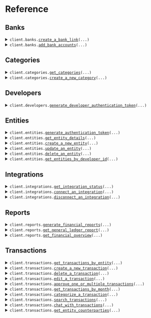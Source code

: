 # Reference
## Banks
<details><summary><code>client.banks.<a href="src/openledger/banks/client.py">create_a_bank_link</a>(...)</code></summary>
<dl>
<dd>

#### 📝 Description

<dl>
<dd>

<dl>
<dd>

Creates a new Plaid link token for connecting a bank account
</dd>
</dl>
</dd>
</dl>

#### 🔌 Usage

<dl>
<dd>

<dl>
<dd>

```python
from openledger import OpenLedgerClient
client = OpenLedgerClient(token="YOUR_TOKEN", )
client.banks.create_a_bank_link(entity_id='ent_123456', )

```
</dd>
</dl>
</dd>
</dl>

#### ⚙️ Parameters

<dl>
<dd>

<dl>
<dd>

**entity_id:** `str` — The ID of the entity to create the link token for
    
</dd>
</dl>

<dl>
<dd>

**request_options:** `typing.Optional[RequestOptions]` — Request-specific configuration.
    
</dd>
</dl>
</dd>
</dl>


</dd>
</dl>
</details>

<details><summary><code>client.banks.<a href="src/openledger/banks/client.py">add_bank_accounts</a>(...)</code></summary>
<dl>
<dd>

#### 📝 Description

<dl>
<dd>

<dl>
<dd>

Adds new bank accounts using a Plaid public token
</dd>
</dl>
</dd>
</dl>

#### 🔌 Usage

<dl>
<dd>

<dl>
<dd>

```python
from openledger import OpenLedgerClient
client = OpenLedgerClient(token="YOUR_TOKEN", )
client.banks.add_bank_accounts(entity_id='ent_123456', public_token='public-sandbox-123456-abcdef', )

```
</dd>
</dl>
</dd>
</dl>

#### ⚙️ Parameters

<dl>
<dd>

<dl>
<dd>

**entity_id:** `str` — The ID of the entity to add the bank accounts for
    
</dd>
</dl>

<dl>
<dd>

**public_token:** `str` — The Plaid public token received from the Plaid Link onSuccess callback
    
</dd>
</dl>

<dl>
<dd>

**request_options:** `typing.Optional[RequestOptions]` — Request-specific configuration.
    
</dd>
</dl>
</dd>
</dl>


</dd>
</dl>
</details>

## Categories
<details><summary><code>client.categories.<a href="src/openledger/categories/client.py">get_categories</a>(...)</code></summary>
<dl>
<dd>

#### 📝 Description

<dl>
<dd>

<dl>
<dd>

Retrieves all categories
</dd>
</dl>
</dd>
</dl>

#### 🔌 Usage

<dl>
<dd>

<dl>
<dd>

```python
from openledger import OpenLedgerClient
client = OpenLedgerClient(token="YOUR_TOKEN", )
client.categories.get_categories(entity_id='entityId', )

```
</dd>
</dl>
</dd>
</dl>

#### ⚙️ Parameters

<dl>
<dd>

<dl>
<dd>

**entity_id:** `str` — The ID of the entity
    
</dd>
</dl>

<dl>
<dd>

**request_options:** `typing.Optional[RequestOptions]` — Request-specific configuration.
    
</dd>
</dl>
</dd>
</dl>


</dd>
</dl>
</details>

<details><summary><code>client.categories.<a href="src/openledger/categories/client.py">create_a_new_category</a>(...)</code></summary>
<dl>
<dd>

#### 📝 Description

<dl>
<dd>

<dl>
<dd>

Creates a new category for the specified entity
</dd>
</dl>
</dd>
</dl>

#### 🔌 Usage

<dl>
<dd>

<dl>
<dd>

```python
from openledger import OpenLedgerClient
client = OpenLedgerClient(token="YOUR_TOKEN", )
client.categories.create_a_new_category(entity_id='entityId', name='name', type="ASSET", )

```
</dd>
</dl>
</dd>
</dl>

#### ⚙️ Parameters

<dl>
<dd>

<dl>
<dd>

**entity_id:** `str` — The ID of the entity to create the category for
    
</dd>
</dl>

<dl>
<dd>

**name:** `str` — The name of the category
    
</dd>
</dl>

<dl>
<dd>

**type:** `PostV1CategoriesRequestType` 

The type of category. Must be one of:
* ASSET - For asset accounts
* LIABILITY - For liability accounts
* EQUITY - For equity accounts
* REVENUE - For revenue accounts
* EXPENSE - For expense accounts
    
</dd>
</dl>

<dl>
<dd>

**sub_type_code:** `typing.Optional[int]` — Optional subtype code for the category
    
</dd>
</dl>

<dl>
<dd>

**request_options:** `typing.Optional[RequestOptions]` — Request-specific configuration.
    
</dd>
</dl>
</dd>
</dl>


</dd>
</dl>
</details>

## Developers
<details><summary><code>client.developers.<a href="src/openledger/developers/client.py">generate_developer_authentication_token</a>(...)</code></summary>
<dl>
<dd>

#### 📝 Description

<dl>
<dd>

<dl>
<dd>

Generates a JWT token for developer authentication
</dd>
</dl>
</dd>
</dl>

#### 🔌 Usage

<dl>
<dd>

<dl>
<dd>

```python
from openledger import OpenLedgerClient
client = OpenLedgerClient(token="YOUR_TOKEN", )
client.developers.generate_developer_authentication_token(developer_id='developerId', api_key='apiKey', )

```
</dd>
</dl>
</dd>
</dl>

#### ⚙️ Parameters

<dl>
<dd>

<dl>
<dd>

**developer_id:** `str` — The ID of the developer
    
</dd>
</dl>

<dl>
<dd>

**api_key:** `str` — The API key for the developer
    
</dd>
</dl>

<dl>
<dd>

**request_options:** `typing.Optional[RequestOptions]` — Request-specific configuration.
    
</dd>
</dl>
</dd>
</dl>


</dd>
</dl>
</details>

## Entities
<details><summary><code>client.entities.<a href="src/openledger/entities/client.py">generate_authentication_token</a>(...)</code></summary>
<dl>
<dd>

#### 📝 Description

<dl>
<dd>

<dl>
<dd>

Generates a JWT token for entity authentication
</dd>
</dl>
</dd>
</dl>

#### 🔌 Usage

<dl>
<dd>

<dl>
<dd>

```python
from openledger import OpenLedgerClient
client = OpenLedgerClient(token="YOUR_TOKEN", )
client.entities.generate_authentication_token(entity_id='entityId', api_key='apiKey', developer_id='developerId', )

```
</dd>
</dl>
</dd>
</dl>

#### ⚙️ Parameters

<dl>
<dd>

<dl>
<dd>

**entity_id:** `str` — The ID of the entity
    
</dd>
</dl>

<dl>
<dd>

**api_key:** `str` — The API key for the entity
    
</dd>
</dl>

<dl>
<dd>

**developer_id:** `str` — The ID of the developer
    
</dd>
</dl>

<dl>
<dd>

**request_options:** `typing.Optional[RequestOptions]` — Request-specific configuration.
    
</dd>
</dl>
</dd>
</dl>


</dd>
</dl>
</details>

<details><summary><code>client.entities.<a href="src/openledger/entities/client.py">get_entity_details</a>(...)</code></summary>
<dl>
<dd>

#### 📝 Description

<dl>
<dd>

<dl>
<dd>

Retrieves details for a specific entity
</dd>
</dl>
</dd>
</dl>

#### 🔌 Usage

<dl>
<dd>

<dl>
<dd>

```python
from openledger import OpenLedgerClient
client = OpenLedgerClient(token="YOUR_TOKEN", )
client.entities.get_entity_details()

```
</dd>
</dl>
</dd>
</dl>

#### ⚙️ Parameters

<dl>
<dd>

<dl>
<dd>

**entity_id:** `typing.Optional[str]` — ID of the entity to retrieve
    
</dd>
</dl>

<dl>
<dd>

**request_options:** `typing.Optional[RequestOptions]` — Request-specific configuration.
    
</dd>
</dl>
</dd>
</dl>


</dd>
</dl>
</details>

<details><summary><code>client.entities.<a href="src/openledger/entities/client.py">create_a_new_entity</a>(...)</code></summary>
<dl>
<dd>

#### 📝 Description

<dl>
<dd>

<dl>
<dd>

Creates a new entity with the provided details
</dd>
</dl>
</dd>
</dl>

#### 🔌 Usage

<dl>
<dd>

<dl>
<dd>

```python
from openledger import OpenLedgerClient
client = OpenLedgerClient(token="YOUR_TOKEN", )
client.entities.create_a_new_entity(developer_id='{{developerId}}', )

```
</dd>
</dl>
</dd>
</dl>

#### ⚙️ Parameters

<dl>
<dd>

<dl>
<dd>

**developer_id:** `str` — ID of the developer creating the entity
    
</dd>
</dl>

<dl>
<dd>

**external_id:** `typing.Optional[str]` — External identifier for the entity
    
</dd>
</dl>

<dl>
<dd>

**legal_name:** `typing.Optional[str]` — Legal name of the entity
    
</dd>
</dl>

<dl>
<dd>

**tin:** `typing.Optional[str]` — Tax Identification Number
    
</dd>
</dl>

<dl>
<dd>

**us_state:** `typing.Optional[str]` — US state code
    
</dd>
</dl>

<dl>
<dd>

**entity_type:** `typing.Optional[str]` — Type of entity
    
</dd>
</dl>

<dl>
<dd>

**phone_number:** `typing.Optional[str]` — Contact phone number
    
</dd>
</dl>

<dl>
<dd>

**status:** `typing.Optional[str]` — Current status of the entity
    
</dd>
</dl>

<dl>
<dd>

**clerk_id:** `typing.Optional[str]` — Clerk ID (alternative to developerId)
    
</dd>
</dl>

<dl>
<dd>

**date_created:** `typing.Optional[dt.datetime]` — When the entity was created
    
</dd>
</dl>

<dl>
<dd>

**instance_id:** `typing.Optional[str]` — ID of the instance to associate with the entity
    
</dd>
</dl>

<dl>
<dd>

**request_options:** `typing.Optional[RequestOptions]` — Request-specific configuration.
    
</dd>
</dl>
</dd>
</dl>


</dd>
</dl>
</details>

<details><summary><code>client.entities.<a href="src/openledger/entities/client.py">update_an_entity</a>(...)</code></summary>
<dl>
<dd>

#### 📝 Description

<dl>
<dd>

<dl>
<dd>

Updates an existing entity's details
</dd>
</dl>
</dd>
</dl>

#### 🔌 Usage

<dl>
<dd>

<dl>
<dd>

```python
from openledger import OpenLedgerClient
client = OpenLedgerClient(token="YOUR_TOKEN", )
client.entities.update_an_entity(entity_id='entityId', )

```
</dd>
</dl>
</dd>
</dl>

#### ⚙️ Parameters

<dl>
<dd>

<dl>
<dd>

**entity_id:** `str` — ID of the entity to update
    
</dd>
</dl>

<dl>
<dd>

**external_id:** `typing.Optional[str]` — External identifier for the entity
    
</dd>
</dl>

<dl>
<dd>

**legal_name:** `typing.Optional[str]` — Legal name of the entity
    
</dd>
</dl>

<dl>
<dd>

**tin:** `typing.Optional[str]` — Tax Identification Number
    
</dd>
</dl>

<dl>
<dd>

**us_state:** `typing.Optional[str]` — US state code
    
</dd>
</dl>

<dl>
<dd>

**entity_type:** `typing.Optional[str]` — Type of entity
    
</dd>
</dl>

<dl>
<dd>

**phone_number:** `typing.Optional[str]` — Contact phone number
    
</dd>
</dl>

<dl>
<dd>

**status:** `typing.Optional[str]` — Current status of the entity
    
</dd>
</dl>

<dl>
<dd>

**request_options:** `typing.Optional[RequestOptions]` — Request-specific configuration.
    
</dd>
</dl>
</dd>
</dl>


</dd>
</dl>
</details>

<details><summary><code>client.entities.<a href="src/openledger/entities/client.py">delete_an_entity</a>(...)</code></summary>
<dl>
<dd>

#### 📝 Description

<dl>
<dd>

<dl>
<dd>

Deletes an existing entity and its associated data
</dd>
</dl>
</dd>
</dl>

#### 🔌 Usage

<dl>
<dd>

<dl>
<dd>

```python
from openledger import OpenLedgerClient
client = OpenLedgerClient(token="YOUR_TOKEN", )
client.entities.delete_an_entity(entity_id='entityId', )

```
</dd>
</dl>
</dd>
</dl>

#### ⚙️ Parameters

<dl>
<dd>

<dl>
<dd>

**entity_id:** `str` — ID of the entity to delete
    
</dd>
</dl>

<dl>
<dd>

**request_options:** `typing.Optional[RequestOptions]` — Request-specific configuration.
    
</dd>
</dl>
</dd>
</dl>


</dd>
</dl>
</details>

<details><summary><code>client.entities.<a href="src/openledger/entities/client.py">get_entities_by_developer_id</a>(...)</code></summary>
<dl>
<dd>

#### 📝 Description

<dl>
<dd>

<dl>
<dd>

Retrieves all entities associated with a specific developer
</dd>
</dl>
</dd>
</dl>

#### 🔌 Usage

<dl>
<dd>

<dl>
<dd>

```python
from openledger import OpenLedgerClient
client = OpenLedgerClient(token="YOUR_TOKEN", )
client.entities.get_entities_by_developer_id(developer_id='developerId', )

```
</dd>
</dl>
</dd>
</dl>

#### ⚙️ Parameters

<dl>
<dd>

<dl>
<dd>

**developer_id:** `str` — ID of the developer whose entities to retrieve
    
</dd>
</dl>

<dl>
<dd>

**page_size:** `typing.Optional[int]` — Number of entities to return per page
    
</dd>
</dl>

<dl>
<dd>

**cursor:** `typing.Optional[str]` — Cursor for pagination
    
</dd>
</dl>

<dl>
<dd>

**request_options:** `typing.Optional[RequestOptions]` — Request-specific configuration.
    
</dd>
</dl>
</dd>
</dl>


</dd>
</dl>
</details>

## Integrations
<details><summary><code>client.integrations.<a href="src/openledger/integrations/client.py">get_integration_status</a>(...)</code></summary>
<dl>
<dd>

#### 📝 Description

<dl>
<dd>

<dl>
<dd>

Retrieves the status of all integrations for an entity
</dd>
</dl>
</dd>
</dl>

#### 🔌 Usage

<dl>
<dd>

<dl>
<dd>

```python
from openledger import OpenLedgerClient
client = OpenLedgerClient(token="YOUR_TOKEN", )
client.integrations.get_integration_status(entity_id='entityId', )

```
</dd>
</dl>
</dd>
</dl>

#### ⚙️ Parameters

<dl>
<dd>

<dl>
<dd>

**entity_id:** `str` — The ID of the entity to get integration status for
    
</dd>
</dl>

<dl>
<dd>

**request_options:** `typing.Optional[RequestOptions]` — Request-specific configuration.
    
</dd>
</dl>
</dd>
</dl>


</dd>
</dl>
</details>

<details><summary><code>client.integrations.<a href="src/openledger/integrations/client.py">connect_an_integration</a>(...)</code></summary>
<dl>
<dd>

#### 📝 Description

<dl>
<dd>

<dl>
<dd>

Initiates the connection process for a third-party integration using the Unified API
</dd>
</dl>
</dd>
</dl>

#### 🔌 Usage

<dl>
<dd>

<dl>
<dd>

```python
from openledger import OpenLedgerClient
client = OpenLedgerClient(token="YOUR_TOKEN", )
client.integrations.connect_an_integration(provider='quickbooks', entity_id='entityId', )

```
</dd>
</dl>
</dd>
</dl>

#### ⚙️ Parameters

<dl>
<dd>

<dl>
<dd>

**provider:** `str` — The integration provider (e.g., quickbooks, xero)
    
</dd>
</dl>

<dl>
<dd>

**entity_id:** `str` — The ID of the entity to connect the integration for
    
</dd>
</dl>

<dl>
<dd>

**connection_type:** `typing.Optional[str]` — The type of connection to establish (used as scope in Unified API)
    
</dd>
</dl>

<dl>
<dd>

**request_options:** `typing.Optional[RequestOptions]` — Request-specific configuration.
    
</dd>
</dl>
</dd>
</dl>


</dd>
</dl>
</details>

<details><summary><code>client.integrations.<a href="src/openledger/integrations/client.py">disconnect_an_integration</a>(...)</code></summary>
<dl>
<dd>

#### 📝 Description

<dl>
<dd>

<dl>
<dd>

Disconnects an existing integration for an entity by removing it from the Unified Connections table
</dd>
</dl>
</dd>
</dl>

#### 🔌 Usage

<dl>
<dd>

<dl>
<dd>

```python
from openledger import OpenLedgerClient
client = OpenLedgerClient(token="YOUR_TOKEN", )
client.integrations.disconnect_an_integration(entity_id='entityId', integration_type='integrationType', )

```
</dd>
</dl>
</dd>
</dl>

#### ⚙️ Parameters

<dl>
<dd>

<dl>
<dd>

**entity_id:** `str` — The ID of the entity that owns the integration
    
</dd>
</dl>

<dl>
<dd>

**integration_type:** `str` — The type of integration to disconnect (must match connectionType in Unified Connections)
    
</dd>
</dl>

<dl>
<dd>

**request_options:** `typing.Optional[RequestOptions]` — Request-specific configuration.
    
</dd>
</dl>
</dd>
</dl>


</dd>
</dl>
</details>

## Reports
<details><summary><code>client.reports.<a href="src/openledger/reports/client.py">generate_financial_reports</a>(...)</code></summary>
<dl>
<dd>

#### 📝 Description

<dl>
<dd>

<dl>
<dd>

Generates comprehensive financial statements for an entity, including balance sheet, income statement, and cash flow statement
</dd>
</dl>
</dd>
</dl>

#### 🔌 Usage

<dl>
<dd>

<dl>
<dd>

```python
from openledger import OpenLedgerClient
client = OpenLedgerClient(token="YOUR_TOKEN", )
client.reports.generate_financial_reports(entity_id='entityId', )

```
</dd>
</dl>
</dd>
</dl>

#### ⚙️ Parameters

<dl>
<dd>

<dl>
<dd>

**entity_id:** `str` — The ID of the entity to generate reports for
    
</dd>
</dl>

<dl>
<dd>

**month:** `typing.Optional[int]` — Month number (1-12) for the report period
    
</dd>
</dl>

<dl>
<dd>

**year:** `typing.Optional[int]` — Year for the report period (e.g., 2024)
    
</dd>
</dl>

<dl>
<dd>

**type:** `typing.Optional[GetV1ReportsGenerateRequestType]` — Type of report to generate
    
</dd>
</dl>

<dl>
<dd>

**ledger_id:** `typing.Optional[str]` — Optional ledger ID (if not provided, will use entityId)
    
</dd>
</dl>

<dl>
<dd>

**request_options:** `typing.Optional[RequestOptions]` — Request-specific configuration.
    
</dd>
</dl>
</dd>
</dl>


</dd>
</dl>
</details>

<details><summary><code>client.reports.<a href="src/openledger/reports/client.py">get_general_ledger_report</a>(...)</code></summary>
<dl>
<dd>

#### 📝 Description

<dl>
<dd>

<dl>
<dd>

Generates a detailed general ledger report with account balances and journal entries
</dd>
</dl>
</dd>
</dl>

#### 🔌 Usage

<dl>
<dd>

<dl>
<dd>

```python
from openledger import OpenLedgerClient
client = OpenLedgerClient(token="YOUR_TOKEN", )
client.reports.get_general_ledger_report(entity_id='entityId', )

```
</dd>
</dl>
</dd>
</dl>

#### ⚙️ Parameters

<dl>
<dd>

<dl>
<dd>

**entity_id:** `str` — The ID of the entity to generate the report for
    
</dd>
</dl>

<dl>
<dd>

**month:** `typing.Optional[int]` — Month number (1-12) for the report period
    
</dd>
</dl>

<dl>
<dd>

**year:** `typing.Optional[int]` — Year for the report period (e.g., 2024)
    
</dd>
</dl>

<dl>
<dd>

**request_options:** `typing.Optional[RequestOptions]` — Request-specific configuration.
    
</dd>
</dl>
</dd>
</dl>


</dd>
</dl>
</details>

<details><summary><code>client.reports.<a href="src/openledger/reports/client.py">get_financial_overview</a>(...)</code></summary>
<dl>
<dd>

#### 📝 Description

<dl>
<dd>

<dl>
<dd>

Retrieves a high-level overview of financial data including balances, trends, and key metrics
</dd>
</dl>
</dd>
</dl>

#### 🔌 Usage

<dl>
<dd>

<dl>
<dd>

```python
from openledger import OpenLedgerClient
client = OpenLedgerClient(token="YOUR_TOKEN", )
client.reports.get_financial_overview(entity_id='entityId', )

```
</dd>
</dl>
</dd>
</dl>

#### ⚙️ Parameters

<dl>
<dd>

<dl>
<dd>

**entity_id:** `str` — The ID of the entity to get the overview for
    
</dd>
</dl>

<dl>
<dd>

**start_date:** `typing.Optional[dt.datetime]` — Start date for the report period
    
</dd>
</dl>

<dl>
<dd>

**end_date:** `typing.Optional[dt.datetime]` — End date for the report period (defaults to current date)
    
</dd>
</dl>

<dl>
<dd>

**interval:** `typing.Optional[GetV1ReportsOverviewRequestInterval]` — Time interval for aggregating data
    
</dd>
</dl>

<dl>
<dd>

**status_filter:** `typing.Optional[GetV1ReportsOverviewRequestStatusFilter]` — Filter transactions by their status
    
</dd>
</dl>

<dl>
<dd>

**request_options:** `typing.Optional[RequestOptions]` — Request-specific configuration.
    
</dd>
</dl>
</dd>
</dl>


</dd>
</dl>
</details>

## Transactions
<details><summary><code>client.transactions.<a href="src/openledger/transactions/client.py">get_transactions_by_entity</a>(...)</code></summary>
<dl>
<dd>

#### 📝 Description

<dl>
<dd>

<dl>
<dd>

Retrieves all transactions for a specific entity with pagination
</dd>
</dl>
</dd>
</dl>

#### 🔌 Usage

<dl>
<dd>

<dl>
<dd>

```python
from openledger import OpenLedgerClient
client = OpenLedgerClient(token="YOUR_TOKEN", )
client.transactions.get_transactions_by_entity(entity_id='entityId', )

```
</dd>
</dl>
</dd>
</dl>

#### ⚙️ Parameters

<dl>
<dd>

<dl>
<dd>

**entity_id:** `str` — The ID of the entity to get transactions for
    
</dd>
</dl>

<dl>
<dd>

**cursor:** `typing.Optional[str]` — Cursor for pagination
    
</dd>
</dl>

<dl>
<dd>

**page_size:** `typing.Optional[int]` — Number of transactions per page
    
</dd>
</dl>

<dl>
<dd>

**request_options:** `typing.Optional[RequestOptions]` — Request-specific configuration.
    
</dd>
</dl>
</dd>
</dl>


</dd>
</dl>
</details>

<details><summary><code>client.transactions.<a href="src/openledger/transactions/client.py">create_a_new_transaction</a>(...)</code></summary>
<dl>
<dd>

#### 📝 Description

<dl>
<dd>

<dl>
<dd>

Creates a new transaction for an entity
</dd>
</dl>
</dd>
</dl>

#### 🔌 Usage

<dl>
<dd>

<dl>
<dd>

```python
from openledger import OpenLedgerClient
client = OpenLedgerClient(token="YOUR_TOKEN", )
client.transactions.create_a_new_transaction(entity_id='entityId', amount=1.1, debit_account_id='debitAccountId', credit_account_id='creditAccountId', )

```
</dd>
</dl>
</dd>
</dl>

#### ⚙️ Parameters

<dl>
<dd>

<dl>
<dd>

**entity_id:** `str` — The ID of the entity to create the transaction for
    
</dd>
</dl>

<dl>
<dd>

**amount:** `float` — The amount of the transaction
    
</dd>
</dl>

<dl>
<dd>

**debit_account_id:** `str` — ID of the account to debit
    
</dd>
</dl>

<dl>
<dd>

**credit_account_id:** `str` — ID of the account to credit
    
</dd>
</dl>

<dl>
<dd>

**date:** `typing.Optional[dt.datetime]` — When the transaction occurred (defaults to current time if not provided)
    
</dd>
</dl>

<dl>
<dd>

**currency:** `typing.Optional[str]` — The currency of the transaction
    
</dd>
</dl>

<dl>
<dd>

**description:** `typing.Optional[str]` — Description of the transaction
    
</dd>
</dl>

<dl>
<dd>

**status:** `typing.Optional[PostV1TransactionsRequestStatus]` — Status of the transaction
    
</dd>
</dl>

<dl>
<dd>

**metadata:** `typing.Optional[typing.Dict[str, typing.Optional[typing.Any]]]` — Additional transaction metadata
    
</dd>
</dl>

<dl>
<dd>

**request_options:** `typing.Optional[RequestOptions]` — Request-specific configuration.
    
</dd>
</dl>
</dd>
</dl>


</dd>
</dl>
</details>

<details><summary><code>client.transactions.<a href="src/openledger/transactions/client.py">delete_a_transaction</a>(...)</code></summary>
<dl>
<dd>

#### 📝 Description

<dl>
<dd>

<dl>
<dd>

Deletes an existing transaction
</dd>
</dl>
</dd>
</dl>

#### 🔌 Usage

<dl>
<dd>

<dl>
<dd>

```python
from openledger import OpenLedgerClient
client = OpenLedgerClient(token="YOUR_TOKEN", )
client.transactions.delete_a_transaction(entity_id='entityId', transaction_id='transactionId', )

```
</dd>
</dl>
</dd>
</dl>

#### ⚙️ Parameters

<dl>
<dd>

<dl>
<dd>

**entity_id:** `str` — The ID of the entity that owns the transaction
    
</dd>
</dl>

<dl>
<dd>

**transaction_id:** `str` — The ID of the transaction to delete
    
</dd>
</dl>

<dl>
<dd>

**request_options:** `typing.Optional[RequestOptions]` — Request-specific configuration.
    
</dd>
</dl>
</dd>
</dl>


</dd>
</dl>
</details>

<details><summary><code>client.transactions.<a href="src/openledger/transactions/client.py">edit_a_transaction</a>(...)</code></summary>
<dl>
<dd>

#### 📝 Description

<dl>
<dd>

<dl>
<dd>

Edit an existing transaction by updating its accounts and/or description
</dd>
</dl>
</dd>
</dl>

#### 🔌 Usage

<dl>
<dd>

<dl>
<dd>

```python
from openledger import OpenLedgerClient
client = OpenLedgerClient(token="YOUR_TOKEN", )
client.transactions.edit_a_transaction(id='id', )

```
</dd>
</dl>
</dd>
</dl>

#### ⚙️ Parameters

<dl>
<dd>

<dl>
<dd>

**id:** `str` — The ID of the transaction to edit
    
</dd>
</dl>

<dl>
<dd>

**debit_account_id:** `typing.Optional[str]` — ID of the account to debit (optional if credit_account_id is provided)
    
</dd>
</dl>

<dl>
<dd>

**credit_account_id:** `typing.Optional[str]` — ID of the account to credit (optional if debit_account_id is provided)
    
</dd>
</dl>

<dl>
<dd>

**description:** `typing.Optional[str]` — New description for the transaction
    
</dd>
</dl>

<dl>
<dd>

**request_options:** `typing.Optional[RequestOptions]` — Request-specific configuration.
    
</dd>
</dl>
</dd>
</dl>


</dd>
</dl>
</details>

<details><summary><code>client.transactions.<a href="src/openledger/transactions/client.py">approve_one_or_multiple_transactions</a>(...)</code></summary>
<dl>
<dd>

#### 📝 Description

<dl>
<dd>

<dl>
<dd>

Approve pending transactions by posting them to the ledger. Supports both single and batch transaction approval.
</dd>
</dl>
</dd>
</dl>

#### 🔌 Usage

<dl>
<dd>

<dl>
<dd>

```python
from openledger import OpenLedgerClient
client = OpenLedgerClient(token="YOUR_TOKEN", )
client.transactions.approve_one_or_multiple_transactions(entity_id='entityId', request='tx_1234567890abcdef', )

```
</dd>
</dl>
</dd>
</dl>

#### ⚙️ Parameters

<dl>
<dd>

<dl>
<dd>

**entity_id:** `str` — The ID of the entity that owns the transactions
    
</dd>
</dl>

<dl>
<dd>

**request:** `PutV1TransactionsApproveRequestBody` 
    
</dd>
</dl>

<dl>
<dd>

**request_options:** `typing.Optional[RequestOptions]` — Request-specific configuration.
    
</dd>
</dl>
</dd>
</dl>


</dd>
</dl>
</details>

<details><summary><code>client.transactions.<a href="src/openledger/transactions/client.py">get_transactions_by_month</a>(...)</code></summary>
<dl>
<dd>

#### 📝 Description

<dl>
<dd>

<dl>
<dd>

Retrieve monthly transaction summaries for an entity
</dd>
</dl>
</dd>
</dl>

#### 🔌 Usage

<dl>
<dd>

<dl>
<dd>

```python
from openledger import OpenLedgerClient
client = OpenLedgerClient(token="YOUR_TOKEN", )
client.transactions.get_transactions_by_month(entity_id='entityId', )

```
</dd>
</dl>
</dd>
</dl>

#### ⚙️ Parameters

<dl>
<dd>

<dl>
<dd>

**entity_id:** `str` — The ID of the entity
    
</dd>
</dl>

<dl>
<dd>

**request_options:** `typing.Optional[RequestOptions]` — Request-specific configuration.
    
</dd>
</dl>
</dd>
</dl>


</dd>
</dl>
</details>

<details><summary><code>client.transactions.<a href="src/openledger/transactions/client.py">categorize_a_transaction</a>(...)</code></summary>
<dl>
<dd>

#### 📝 Description

<dl>
<dd>

<dl>
<dd>

Assign a category to a transaction
</dd>
</dl>
</dd>
</dl>

#### 🔌 Usage

<dl>
<dd>

<dl>
<dd>

```python
from openledger import OpenLedgerClient
client = OpenLedgerClient(token="YOUR_TOKEN", )
client.transactions.categorize_a_transaction(entity_id='entityId', transaction_id='transactionId', category_id='categoryId', )

```
</dd>
</dl>
</dd>
</dl>

#### ⚙️ Parameters

<dl>
<dd>

<dl>
<dd>

**entity_id:** `str` — The ID of the entity that owns the transaction
    
</dd>
</dl>

<dl>
<dd>

**transaction_id:** `str` — The ID of the transaction to categorize
    
</dd>
</dl>

<dl>
<dd>

**category_id:** `str` — The ID of the category to assign
    
</dd>
</dl>

<dl>
<dd>

**request_options:** `typing.Optional[RequestOptions]` — Request-specific configuration.
    
</dd>
</dl>
</dd>
</dl>


</dd>
</dl>
</details>

<details><summary><code>client.transactions.<a href="src/openledger/transactions/client.py">search_transactions</a>(...)</code></summary>
<dl>
<dd>

#### 📝 Description

<dl>
<dd>

<dl>
<dd>

Search for transactions using various filters and text search
</dd>
</dl>
</dd>
</dl>

#### 🔌 Usage

<dl>
<dd>

<dl>
<dd>

```python
from openledger import OpenLedgerClient
client = OpenLedgerClient(token="YOUR_TOKEN", )
client.transactions.search_transactions(entity_id='entityId', )

```
</dd>
</dl>
</dd>
</dl>

#### ⚙️ Parameters

<dl>
<dd>

<dl>
<dd>

**entity_id:** `str` — The ID of the entity to search transactions for
    
</dd>
</dl>

<dl>
<dd>

**query:** `typing.Optional[str]` — Text to search in transaction descriptions
    
</dd>
</dl>

<dl>
<dd>

**filters:** `typing.Optional[PostV1TransactionsSearchRequestFilters]` 
    
</dd>
</dl>

<dl>
<dd>

**page:** `typing.Optional[int]` — Page number for pagination
    
</dd>
</dl>

<dl>
<dd>

**limit:** `typing.Optional[int]` — Number of items per page
    
</dd>
</dl>

<dl>
<dd>

**request_options:** `typing.Optional[RequestOptions]` — Request-specific configuration.
    
</dd>
</dl>
</dd>
</dl>


</dd>
</dl>
</details>

<details><summary><code>client.transactions.<a href="src/openledger/transactions/client.py">chat_with_transactions</a>(...)</code></summary>
<dl>
<dd>

#### 📝 Description

<dl>
<dd>

<dl>
<dd>

Interact with transactions using natural language
</dd>
</dl>
</dd>
</dl>

#### 🔌 Usage

<dl>
<dd>

<dl>
<dd>

```python
from openledger import OpenLedgerClient
client = OpenLedgerClient(token="YOUR_TOKEN", )
client.transactions.chat_with_transactions(entity_id='entityId', prompt='prompt', )

```
</dd>
</dl>
</dd>
</dl>

#### ⚙️ Parameters

<dl>
<dd>

<dl>
<dd>

**entity_id:** `str` — The ID of the entity to chat about transactions for
    
</dd>
</dl>

<dl>
<dd>

**prompt:** `str` — The natural language prompt
    
</dd>
</dl>

<dl>
<dd>

**history:** `typing.Optional[str]` — JSON string of conversation history
    
</dd>
</dl>

<dl>
<dd>

**context_data:** `typing.Optional[str]` — JSON string of additional context data
    
</dd>
</dl>

<dl>
<dd>

**custom_prompt:** `typing.Optional[str]` — Custom prompt to use instead of the main prompt
    
</dd>
</dl>

<dl>
<dd>

**stream:** `typing.Optional[str]` — Whether to stream the response
    
</dd>
</dl>

<dl>
<dd>

**request_options:** `typing.Optional[RequestOptions]` — Request-specific configuration.
    
</dd>
</dl>
</dd>
</dl>


</dd>
</dl>
</details>

<details><summary><code>client.transactions.<a href="src/openledger/transactions/client.py">get_entity_counterparties</a>(...)</code></summary>
<dl>
<dd>

#### 📝 Description

<dl>
<dd>

<dl>
<dd>

Get all counterparties for an entity with their transaction history and aggregated data
</dd>
</dl>
</dd>
</dl>

#### 🔌 Usage

<dl>
<dd>

<dl>
<dd>

```python
from openledger import OpenLedgerClient
client = OpenLedgerClient(token="YOUR_TOKEN", )
client.transactions.get_entity_counterparties(entity_id='entityId', )

```
</dd>
</dl>
</dd>
</dl>

#### ⚙️ Parameters

<dl>
<dd>

<dl>
<dd>

**entity_id:** `str` — The ID of the entity
    
</dd>
</dl>

<dl>
<dd>

**cursor:** `typing.Optional[str]` — Cursor for pagination
    
</dd>
</dl>

<dl>
<dd>

**page_size:** `typing.Optional[int]` — Number of counterparties per page
    
</dd>
</dl>

<dl>
<dd>

**request_options:** `typing.Optional[RequestOptions]` — Request-specific configuration.
    
</dd>
</dl>
</dd>
</dl>


</dd>
</dl>
</details>

